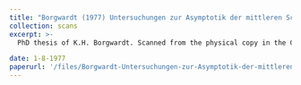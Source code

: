 ```yaml
---
title: "Borgwardt (1977) Untersuchungen zur Asymptotik der mittleren Schrittzahl von Simplexverfahren in der linearen Optimierung"
collection: scans
excerpt: >-
  PhD thesis of K.H. Borgwardt. Scanned from the physical copy in the CWI library.

date: 1-8-1977
paperurl: '/files/Borgwardt-Untersuchungen-zur-Asymptotik-der-mittleren-Schrittzahl-von-Simplexverfahren-in-der-linearen-Optimierung-1977.pdf'
---
```


